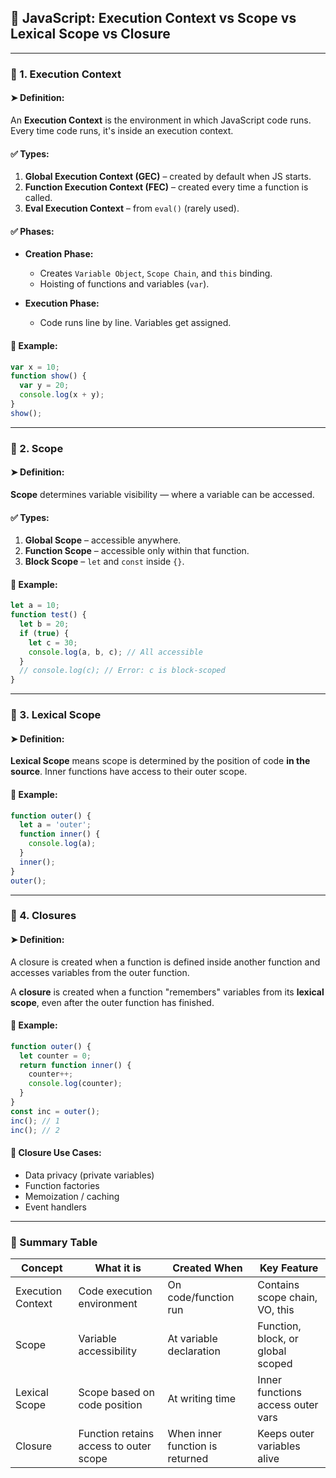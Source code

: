 ## 📘 JavaScript: Execution Context vs Scope vs Lexical Scope vs Closure

---

### 🔹 1. Execution Context

#### ➤ Definition:

An **Execution Context** is the environment in which JavaScript code runs. Every time code runs, it's inside an execution context.

#### ✅ Types:

1. **Global Execution Context (GEC)** – created by default when JS starts.
2. **Function Execution Context (FEC)** – created every time a function is called.
3. **Eval Execution Context** – from `eval()` (rarely used).

#### ✅ Phases:

* **Creation Phase:**

  * Creates `Variable Object`, `Scope Chain`, and `this` binding.
  * Hoisting of functions and variables (`var`).
* **Execution Phase:**

  * Code runs line by line. Variables get assigned.

#### 🧠 Example:

```js
var x = 10;
function show() {
  var y = 20;
  console.log(x + y);
}
show();
```

---

### 🔹 2. Scope

#### ➤ Definition:

**Scope** determines variable visibility — where a variable can be accessed.

#### ✅ Types:

1. **Global Scope** – accessible anywhere.
2. **Function Scope** – accessible only within that function.
3. **Block Scope** – `let` and `const` inside `{}`.

#### 🧠 Example:

```js
let a = 10;
function test() {
  let b = 20;
  if (true) {
    let c = 30;
    console.log(a, b, c); // All accessible
  }
  // console.log(c); // Error: c is block-scoped
}
```

---

### 🔹 3. Lexical Scope

#### ➤ Definition:

**Lexical Scope** means scope is determined by the position of code **in the source**. Inner functions have access to their outer scope.

#### 🧠 Example:

```js
function outer() {
  let a = 'outer';
  function inner() {
    console.log(a);
  }
  inner();
}
outer();
```

---

### 🔹 4. Closures

#### ➤ Definition:
A closure is created when a function is defined inside another function and accesses variables from the outer function.

A **closure** is created when a function "remembers" variables from its **lexical scope**, even after the outer function has finished.

#### 🧠 Example:

```js
function outer() {
  let counter = 0;
  return function inner() {
    counter++;
    console.log(counter);
  }
}
const inc = outer();
inc(); // 1
inc(); // 2
```

#### 🔁 Closure Use Cases:

* Data privacy (private variables)
* Function factories
* Memoization / caching
* Event handlers

---

### 🔁 Summary Table

| Concept           | What it is                             | Created When                    | Key Feature                       |
| ----------------- | -------------------------------------- | ------------------------------- | --------------------------------- |
| Execution Context | Code execution environment             | On code/function run            | Contains scope chain, VO, this    |
| Scope             | Variable accessibility                 | At variable declaration         | Function, block, or global scoped |
| Lexical Scope     | Scope based on code position           | At writing time                 | Inner functions access outer vars |
| Closure           | Function retains access to outer scope | When inner function is returned | Keeps outer variables alive       |
